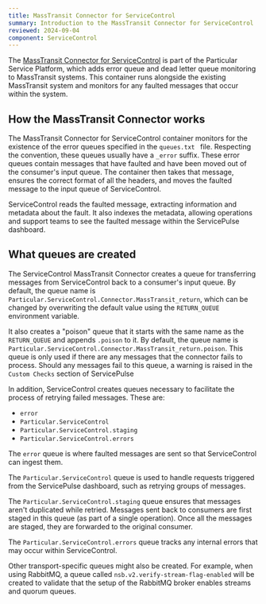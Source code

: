 ```yaml
---
title: MassTransit Connector for ServiceControl
summary: Introduction to the MassTransit Connector for ServiceControl
reviewed: 2024-09-04
component: ServiceControl
---
```


The [MassTransit Connector for ServiceControl](https://hub.docker.com/r/particular/servicecontrol-masstransit-connector) is part of the Particular Service Platform, which adds error queue and dead letter queue monitoring to MassTransit systems. This container runs alongside the existing MassTransit system and monitors for any faulted messages that occur within the system.

## How the MassTransit Connector works

The MassTransit Connector for ServiceControl container monitors for the existence of the error queues specified in the `queues.txt ` file. Respecting the convention, these queues usually have a `_error` suffix. These error queues contain messages that have faulted and have been moved out of the consumer's input queue. The container then takes that message, ensures the correct format of all the headers, and moves the faulted message to the input queue of ServiceControl.

ServiceControl reads the faulted message, extracting information and metadata about the fault. It also indexes the metadata, allowing operations and support teams to see the faulted message within the ServicePulse dashboard.

## What queues are created

The ServiceControl MassTransit Connector creates a queue for transferring messages from ServiceControl back to a consumer's input queue. By default, the queue name is `Particular.ServiceControl.Connector.MassTransit_return`, which can be changed by overwriting the default value using the `RETURN_QUEUE` environment variable.

It also creates a "poison" queue that it starts with the same name as the `RETURN_QUEUE` and appends `.poison` to it. By default, the queue name is `Particular.ServiceControl.Connector.MassTransit_return.poison`. This queue is  only used if there are any messages that the connector fails to process. Should any messages fail to this queue, a warning is raised in the `Custom Checks` section of ServicePulse

In addition, ServiceControl creates queues necessary to facilitate the process of retrying failed messages. These are:

* `error`
* `Particular.ServiceControl`
* `Particular.ServiceControl.staging`
* `Particular.ServiceControl.errors`

The `error` queue is where faulted messages are sent so that ServiceControl can ingest them.

The `Particular.ServiceControl` queue is used to handle requests triggered from the ServicePulse dashboard, such as retrying groups of messages.

The `Particular.ServiceControl.staging` queue ensures that messages aren't duplicated while retried. Messages sent back to consumers are first staged in this queue (as part of a single operation). Once all the messages are staged, they are forwarded to the original consumer.

The `Particular.ServiceControl.errors` queue tracks any internal errors that may occur within ServiceControl.

Other transport-specific queues might also be created. For example, when using RabbitMQ, a queue called `nsb.v2.verify-stream-flag-enabled` will be created to validate that the setup of the RabbitMQ broker enables streams and quorum queues.
